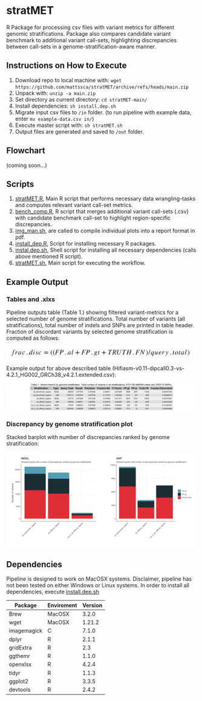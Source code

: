 # stratMET
R Package for processing csv files with variant metrics for different genomic stratifications. Package also compares candidate variant benchmark to additional variant call-sets, highlighting discrepancies between call-sets in a genome-stratification-aware manner.

## Instructions on How to Execute
1. Download repo to local machine with: `wget https://github.com/mattssca/stratMET/archive/refs/heads/main.zip`
2. Unpack with: `unzip -a main.zip`
3. Set directory as current directory: `cd stratMET-main/`
4. Install dependencies: `sh install.dep.sh`
5. Migrate input csv files to `/in` folder. (to run pipeline with example data, enter `mv example-data.csv in/`)
6. Execute master script with: `sh stratMET.sh` 
7. Output files are generated and saved to `/out` folder.

## Flowchart
(coming soon...)

## Scripts
1. [stratMET.R](https://github.com/mattssca/stratMET/blob/main/scripts/stratMET.R]), Main R script that performs necessary data wrangling-tasks and computes relevant variant call-set metrics. 
2. [bench_comp.R](https://github.com/mattssca/stratMET/blob/main/scripts/bench_comp.R]), R script that merges additional variant call-sets (.csv) with candidate benchmark call-set to highlight region-specific discrepancies.
3. [img_man.sh](https://github.com/mattssca/stratMET/blob/main/scripts/img_man.sh), are called to compile individual plots into a report format in pdf.
4. [install_dep.R](https://github.com/mattssca/stratMET/blob/main/scripts/install_dep.R]), Script for installing necessary R packages.
5. [instal.dep.sh](https://github.com/mattssca/stratMET/blob/main/install.dep.sh]), Shell script for installing all necessary dependencies (calls above mentioned R script).
6. [stratMET.sh](https://github.com/mattssca/stratMET/blob/main/stratMET.sh]), Main script for executing the workflow.

## Example Output
### Tables and .xlxs
Pipeline outputs table (Table 1.) showing filtered variant-metrics for a selected number of genome stratifications. Total number of variants (all stratifications), total number of indels and SNPs are printed in table header. Fraction of discordant variants by selected genome stratification is computed as follows:

![equation](https://github.com/mattssca/stratMET/blob/main/example-outs/equation.png)

Example output for above described table (Hifiasm-v0.11-dipcall0.3-vs-4.2.1_HG002_GRCh38_v4.2.1.extended.csv):

![example_table](https://github.com/mattssca/stratMET/blob/main/example-outs/example-table.png)

### Discrepancy by genome stratification plot 
Stacked barplot with number of discrepancies ranked by genome stratification:

![example_plot](https://github.com/mattssca/stratMET/blob/main/example-outs/example-figure.png)

## Dependencies
Pipeline is designed to work on MacOSX systems. Disclaimer, pipeline has not been tested on either Windows or Linux systems.
In order to install all dependencies, execute [install.dep.sh](https://github.com/mattssca/stratMET/blob/main/install_dep.sh)

| Package | Enviroment | Version |
| ------- | ---------- | ------- |
| Brew | MacOSX | 3.2.0 |
| wget | MacOSX | 1.21.2 |
| imagemagick | C | 7.1.0 |
| dplyr | R | 2.1.1 |
| gridExtra | R | 2.3 |
| ggthemr | R | 1.1.0 |
| openxlsx | R | 4.2.4 |
| tidyr | R | 1.1.3 |
| ggplot2 | R | 3.3.5 |
| devtools | R	| 2.4.2 |
